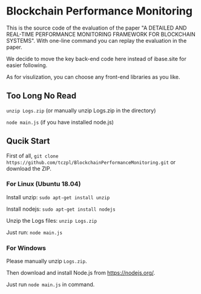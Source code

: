 # Blockchain Performance Monitoring

This is the source code of the evaluation of the paper "A DETAILED AND REAL-TIME PERFORMANCE MONITORING FRAMEWORK FOR BLOCKCHAIN SYSTEMS".
With one-line command you can replay the evaluation in the paper.

We decide to move the key back-end code here instead of ibase.site for easier following. 

As for visulization, you can choose any front-end libraries as you like.


## Too Long No Read

`unzip Logs.zip` (or manually unzip Logs.zip in the directory)

`node main.js` (if you have installed node.js)


## Qucik Start

First of all, `git clone https://github.com/tczpl/BlockchainPerformanceMonitoring.git` or download the ZIP.

### For Linux (Ubuntu 18.04)

Install unzip: `sudo apt-get install unzip`

Install nodejs: `sudo apt-get install nodejs`

Unzip the Logs files: `unzip Logs.zip`

Just run: `node main.js`

### For Windows
Please manually unzip `Logs.zip`.

Then download and install Node.js from <https://nodejs.org/>.

Just run `node main.js` in command.
